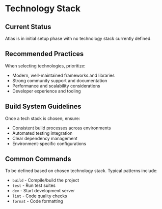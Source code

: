 # Technology Stack

## Current Status
Atlas is in initial setup phase with no technology stack currently defined.

## Recommended Practices
When selecting technologies, prioritize:
- Modern, well-maintained frameworks and libraries
- Strong community support and documentation
- Performance and scalability considerations
- Developer experience and tooling

## Build System Guidelines
Once a tech stack is chosen, ensure:
- Consistent build processes across environments
- Automated testing integration
- Clear dependency management
- Environment-specific configurations

## Common Commands
To be defined based on chosen technology stack. Typical patterns include:
- `build` - Compile/build the project
- `test` - Run test suites
- `dev` - Start development server
- `lint` - Code quality checks
- `format` - Code formatting